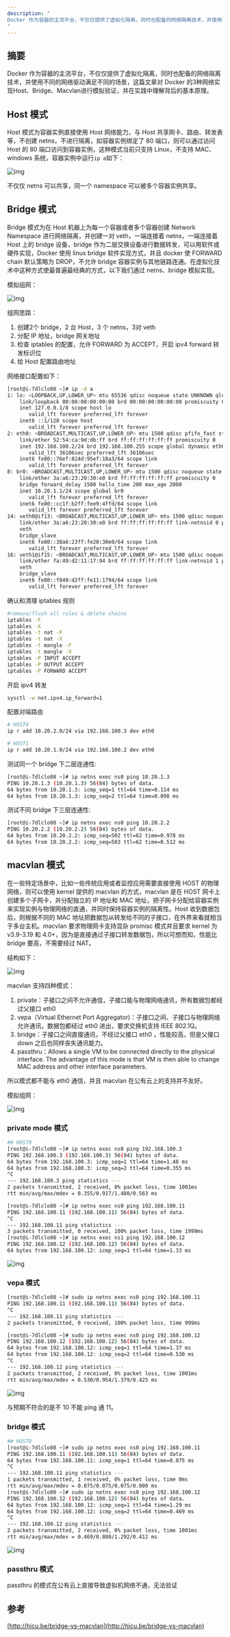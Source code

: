 ```yaml
---
description: "
Docker 作为容器的主流平台，不仅仅提供了虚拟化隔离，同时也配备的网络隔离技术，并使用不同的网络驱动满足不同的场景，这篇文章对 Docker 的3种网络实现Host、Bridge、Macvlan进行模拟验证，并在实践中理解背后的基本原理。
"
---
```


## 摘要

Docker 作为容器的主流平台，不仅仅提供了虚拟化隔离，同时也配备的网络隔离技术，并使用不同的网络驱动满足不同的场景，这篇文章对 Docker 的3种网络实现Host、Bridge、Macvlan进行模拟验证，并在实践中理解背后的基本原理。

## Host 模式
Host 模式为容器实例直接使用 Host 网络能力，与 Host 共享网卡、路由、转发表等，不创建 netns，不进行隔离，如容器实例绑定了 80 端口，则可以通过访问 Host 的 80 端口访问到容器实例，这种模式当前只支持 Linux，不支持 MAC、windows 系统，容器实例中运行`ip a`如下：

![img](http://yangjunsss.github.io/images/docker_host.png)

不仅仅 netns 可以共享，同一个 namespace 可以被多个容器实例共享。

## Bridge 模式
Bridge 模式为在 Host 机器上为每一个容器或者多个容器创建 Network Namespace 进行网络隔离，并创建一对 veth，一端连接着 netns，一端连接着 Host 上的 bridge 设备，bridge 作为二层交换设备进行数据转发，可以用软件或硬件实现，Docker 使用 linux bridge 软件实现方式，并且 docker 使 FORWARD chain 默认策略为 DROP，不允许 bridge 容器实例与其他链路连通。在虚拟化技术中这种方式使最普遍最经典的方式，以下我们通过 netns、bridge 模拟实现。

模拟组网：

![img](http://yangjunsss.github.io/images/docker_bridge.png)

组网思路：
1. 创建2个 bridge，2 台 Host，3 个 netns，3对 veth
2. 分配 IP 地址，bridge 网关地址
3. 检查 iptables 的配置，允许 FORWARD 为 ACCEPT，开启 ipv4 forward 转发标识位
4. 给 Host 配置路由地址

网络接口配置如下：

```sh
[root@i-7dlclo08 ~]# ip -d a
1: lo: <LOOPBACK,UP,LOWER_UP> mtu 65536 qdisc noqueue state UNKNOWN qlen 1
    link/loopback 00:00:00:00:00:00 brd 00:00:00:00:00:00 promiscuity 0
    inet 127.0.0.1/8 scope host lo
       valid_lft forever preferred_lft forever
    inet6 ::1/128 scope host
       valid_lft forever preferred_lft forever
2: eth0: <BROADCAST,MULTICAST,UP,LOWER_UP> mtu 1500 qdisc pfifo_fast state UP qlen 1000
    link/ether 52:54:ca:9d:db:ff brd ff:ff:ff:ff:ff:ff promiscuity 0
    inet 192.168.100.2/24 brd 192.168.100.255 scope global dynamic eth0
       valid_lft 36106sec preferred_lft 36106sec
    inet6 fe80::76ef:824d:95ef:18a3/64 scope link
       valid_lft forever preferred_lft forever
8: br0: <BROADCAST,MULTICAST,UP,LOWER_UP> mtu 1500 qdisc noqueue state UP qlen 1000
    link/ether 3a:a6:23:20:30:e0 brd ff:ff:ff:ff:ff:ff promiscuity 0
    bridge forward_delay 1500 hello_time 200 max_age 2000
    inet 10.20.1.1/24 scope global br0
       valid_lft forever preferred_lft forever
    inet6 fe80::cc1f:b2ff:fee9:4ffd/64 scope link
       valid_lft forever preferred_lft forever
14: veth0@if13: <BROADCAST,MULTICAST,UP,LOWER_UP> mtu 1500 qdisc noqueue master br0 state UP qlen 1000
    link/ether 3a:a6:23:20:30:e0 brd ff:ff:ff:ff:ff:ff link-netnsid 0 promiscuity 1
    veth
    bridge_slave
    inet6 fe80::38a6:23ff:fe20:30e0/64 scope link
       valid_lft forever preferred_lft forever
16: veth1@if15: <BROADCAST,MULTICAST,UP,LOWER_UP> mtu 1500 qdisc noqueue master br0 state UP qlen 1000
    link/ether fa:49:d2:11:17:94 brd ff:ff:ff:ff:ff:ff link-netnsid 1 promiscuity 1
    veth
    bridge_slave
    inet6 fe80::f849:d2ff:fe11:1794/64 scope link
       valid_lft forever preferred_lft forever
```

确认和清理 iptables 规则
```sh
#remove/flush all rules & delete chains
iptables -F
iptables -X
iptables -t nat -F
iptables -t nat -X
iptables -t mangle -F
iptables -t mangle -X
iptables -P INPUT ACCEPT
iptables -P OUTPUT ACCEPT
iptables -P FORWARD ACCEPT
```

开启 ipv4 转发
```sh
sysctl -w net.ipv4.ip_forward=1
```

配置对端路由
```sh
# HOST0
ip r add 10.20.2.0/24 via 192.168.100.3 dev eth0

# HOST1
ip r add 10.20.1.0/24 via 192.168.100.2 dev eth0
```

测试同一个 bridge 下二层连通性:

```sh
[root@i-7dlclo08 ~]# ip netns exec ns0 ping 10.20.1.3
PING 10.20.1.3 (10.20.1.3) 56(84) bytes of data.
64 bytes from 10.20.1.3: icmp_seq=1 ttl=64 time=0.114 ms
64 bytes from 10.20.1.3: icmp_seq=2 ttl=64 time=0.098 ms
```

测试不同 bridge 下三层连通性:
```sh
[root@i-7dlclo08 ~]# ip netns exec ns0 ping 10.20.2.2
PING 10.20.2.2 (10.20.2.2) 56(84) bytes of data.
64 bytes from 10.20.2.2: icmp_seq=502 ttl=62 time=0.978 ms
64 bytes from 10.20.2.2: icmp_seq=503 ttl=62 time=0.512 ms
```

## macvlan 模式
在一些特定场景中，比如一些传统应用或者监控应用需要直接使用 HOST 的物理网络，则可以使用 kernel 提供的 macvlan 的方式，macvlan 是在 HOST 网卡上创建多个子网卡，并分配独立的 IP 地址和 MAC 地址，把子网卡分配给容器实例来实现实例与物理网络的直通，并同时保持容器实例的隔离性。Host 收到数据包后，则根据不同的 MAC 地址把数据包从转发给不同的子接口，在外界来看就相当于多台主机。macvlan 要求物理网卡支持混杂 promisc 模式并且要求 kernel 为 v3.9-3.19 和 4.0+，因为是直接通过子接口转发数据包，所以可想而知，性能比 bridge 要高，不需要经过 NAT。

结构如下：

![img](http://yangjunsss.github.io/images/macvlan/docker_macvlan_subeth.png)

macvlan 支持四种模式：
1. private：子接口之间不允许通信，子接口能与物理网络通讯，所有数据包都经过父接口 eth0
2. vepa（Virtual Ethernet Port Aggregator)：子接口之间、子接口与物理网络允许通讯，数据包都经过 eth0 进出，要求交换机支持 IEEE 802.1Q。
3. bridge：子接口之间直接通讯，不经过父接口 eth0 ，性能较高，但是父接口 down 之后也同样丧失通讯能力。
4. passthru：Allows a single VM to be connected directly to the physical interface. The advantage of this mode is that VM is then able to change MAC address and other interface parameters.

所以模式都不能与 eth0 通信，并且 macvlan 在公有云上的支持并不友好。

模拟组网：

![img](http://yangjunsss.github.io/images/macvlan/docker_macvlan.png)

### private mode 模式

```sh
## HOST0
[root@i-7dlclo08 ~]# ip netns exec ns0 ping 192.168.100.3
PING 192.168.100.3 (192.168.100.3) 56(84) bytes of data.
64 bytes from 192.168.100.3: icmp_seq=1 ttl=64 time=1.48 ms
64 bytes from 192.168.100.3: icmp_seq=2 ttl=64 time=0.355 ms
^C
--- 192.168.100.3 ping statistics ---
2 packets transmitted, 2 received, 0% packet loss, time 1001ms
rtt min/avg/max/mdev = 0.355/0.917/1.480/0.563 ms

[root@i-7dlclo08 ~]# ip netns exec ns0 ping 192.168.100.11
PING 192.168.100.11 (192.168.100.11) 56(84) bytes of data.
^C
--- 192.168.100.11 ping statistics ---
3 packets transmitted, 0 received, 100% packet loss, time 1999ms
[root@i-7dlclo08 ~]# ip netns exec ns1 ping 192.168.100.12
PING 192.168.100.12 (192.168.100.12) 56(84) bytes of data.
64 bytes from 192.168.100.12: icmp_seq=1 ttl=64 time=1.33 ms
```
![img](http://yangjunsss.github.io/images/macvlan/macvlan_private.png)

### vepa 模式

```sh
[root@i-7dlclo08 ~]# sudo ip netns exec ns0 ping 192.168.100.11
PING 192.168.100.11 (192.168.100.11) 56(84) bytes of data.
^C
--- 192.168.100.11 ping statistics ---
2 packets transmitted, 0 received, 100% packet loss, time 999ms

[root@i-7dlclo08 ~]# sudo ip netns exec ns0 ping 192.168.100.12
PING 192.168.100.12 (192.168.100.12) 56(84) bytes of data.
64 bytes from 192.168.100.12: icmp_seq=1 ttl=64 time=1.37 ms
64 bytes from 192.168.100.12: icmp_seq=2 ttl=64 time=0.530 ms
^C
--- 192.168.100.12 ping statistics ---
2 packets transmitted, 2 received, 0% packet loss, time 1001ms
rtt min/avg/max/mdev = 0.530/0.954/1.379/0.425 ms
```

![img](http://yangjunsss.github.io/images/macvlan/macvlan_vepa.png)

与预期不符合的是不 10 不能 ping 通 11。

### bridge 模式

```sh
## HOST0
[root@i-7dlclo08 ~]# sudo ip netns exec ns0 ping 192.168.100.11
PING 192.168.100.11 (192.168.100.11) 56(84) bytes of data.
64 bytes from 192.168.100.11: icmp_seq=1 ttl=64 time=0.075 ms
^C
--- 192.168.100.11 ping statistics ---
1 packets transmitted, 1 received, 0% packet loss, time 0ms
rtt min/avg/max/mdev = 0.075/0.075/0.075/0.000 ms
[root@i-7dlclo08 ~]# sudo ip netns exec ns0 ping 192.168.100.12
PING 192.168.100.12 (192.168.100.12) 56(84) bytes of data.
64 bytes from 192.168.100.12: icmp_seq=1 ttl=64 time=1.29 ms
64 bytes from 192.168.100.12: icmp_seq=2 ttl=64 time=0.469 ms
^C
--- 192.168.100.12 ping statistics ---
2 packets transmitted, 2 received, 0% packet loss, time 1001ms
rtt min/avg/max/mdev = 0.469/0.880/1.292/0.412 ms
```

![img](http://yangjunsss.github.io/images/macvlan/macvlan_bridge.png)

### passthru 模式

passthru 的模式在公有云上直接导致虚拟机网络不通，无法验证


## 参考

[http://hicu.be/bridge-vs-macvlan](http://hicu.be/bridge-vs-macvlan)
